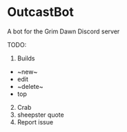 # OutcastBot
A bot for the Grim Dawn Discord server

TODO:

1. Builds
  * ~new~
  * edit
  * ~delete~
  * top

2. Crab
3. sheepster quote
4. Report issue

